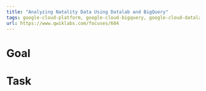 ```yaml
---
title: "Analyzing Natality Data Using Datalab and BigQuery"
tags: google-cloud-platform, google-cloud-bigquery, google-cloud-datalab
url: https://www.qwiklabs.com/focuses/604
---
```


# Goal


# Task
